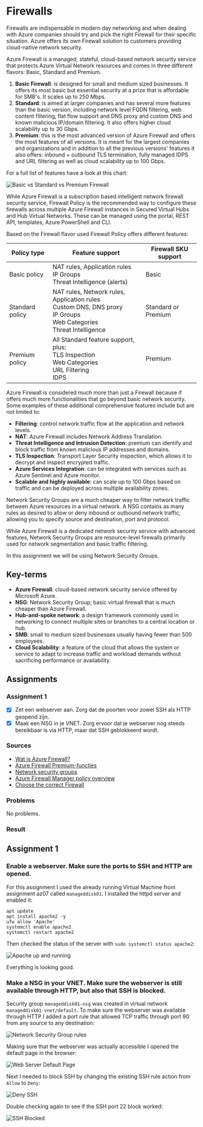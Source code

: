 # Firewalls

Firewalls are indispensable in modern day networking and when dealing with Azure companies should try and pick the right Firewall for their specific situation. Azure offers its own Firewall solution to customers providing cloud-native network security.

Azure Firewall is a managed, stateful, cloud-based network security service that protects Azure Virtual Network resources and comes in three different flavors: Basic, Standard and Premium.

1. **Basic Firewall**: is designed for small and medium sized businesses. It offers its most basic but essential security at a prize that is affordable for SMB's. It scales up to 250 Mbps.
1. **Standard**: is aimed at larger companies and has several more features than the basic version, including  network level FQDN filtering, web content filtering, flat flow support and DNS proxy and custom DNS and known malicious IP/domain filtering. It also offers higher cloud scalability up to 30 Gbps.
1. **Premium**: this is the most advanced version of Azure Firewall and offers the most features of all versions. It is meant for the largest companies and organizations and in addition to all the previous versions' features it also offers: inbound + outbound TLS termination, fully managed IDPS and URL filtering as well as cloud scalability up to 100 Gbps.

For a full list of features have a look at this chart:

![Basic vs Standard vs Premium Firewall](../00_includes/week_04_images/screen33.png)

While Azure Firewall is a subscription based intelligent network firewall security service, Firewall Policy is the recommended way to configure these firewalls across multiple Azure Firewall instances in Secured Virtual Hubs and Hub Virtual Networks. These can be managed using the portal, REST API, templates, Azure PowerShell and CLI.

Based on the Firewall flavor used Firewall Policy offers different features:

| Policy type | Feature support | Firewall SKU support |
| --- | --- | --- |
| Basic policy | NAT rules, Application rules<br />IP Groups<br />Threat Intelligence (alerts) | Basic |
| Standard policy | NAT rules, Network rules, Application rules<br />Custom DNS, DNS proxy<br />IP Groups<br />Web Categories<br />Threat Intelligence | Standard or Premium |
| Premium policy | All Standard feature support, plus:<br />TLS Inspection<br />Web Categories<br />URL Filtering<br />IDPS | Premium |

Azure Firewall is considered much more than just a Firewall because if offers much more functionalities that go beyond basic network security. Some examples of these additional comprehensive features include but are not limited to:

- **Filtering**: control network traffic flow at the application and network levels.
- **NAT**: Azure Firewall includes Network Address Translation.
- **Threat Intelligence and Intrusion Detection**: premium can identify and block traffic from known malicious IP addresses and domains.
- **TLS Inspection**: Transport Layer Security inspection, which allows it to decrypt and inspect encrypted traffic.
- **Azure Services Integration**: can be integrated with services such as Azure Sentinel and Azure monitor.
- **Scalable and highly available**: can scale up to 100 Gbps based on traffic and can be deployed across multiple availability zones.

Network Security Groups are a much cheaper way to filter network traffic between Azure resources in a virtual network. A NSG contains as many rules as desired to allow or deny inbound or outbound network traffic, allowing you to specify source and destination, port and protocol.

While Azure Firewall is a dedicated network security service with advanced features, Network Security Groups are resource-level firewalls primarily used for network segmentation and basic traffic filtering.

In this assignment we will be using Network Security Groups.

## Key-terms
- **Azure Firewall**: cloud-based network security service offered by Microsoft Azure.
- **NSG**: Network Security Group; basic virtual firewall that is much cheaper than Azure Firewall.
- **Hub-and-spoke network**:  a design framework commonly used in networking to connect multiple sites or branches to a central location or hub.
- **SMB**: small to medium sized businesses usually having fewer than 500 employees.
- **Cloud Scalability**: a feature of the cloud that allows the system or service to adapt to increase traffic and workload demands without sacrificing performance or availability.

## Assignments

### Assignment 1
- [x] Zet een webserver aan. Zorg dat de poorten voor zowel SSH als HTTP geopend zijn.
- [x] Maak een NSG in je VNET. Zorg ervoor dat je webserver nog steeds bereikbaar is via HTTP, maar dat SSH geblokkeerd wordt.

### Sources
- [Wat is Azure Firewall?](https://learn.microsoft.com/nl-nl/azure/firewall/overview)
- [Azure Firewall Premium-functies](https://learn.microsoft.com/nl-nl/azure/firewall/premium-features)
- [Network security groups](https://learn.microsoft.com/en-us/azure/virtual-network/network-security-groups-overview)
- [Azure Firewall Manager policy overview](https://learn.microsoft.com/en-us/azure/firewall-manager/policy-overview)
- [Choose the correct Firewall](https://learn.microsoft.com/nl-nl/azure/firewall/choose-firewall-sku)

### Problems
No problems.

### Result

## Assignment 1

### Enable a webserver. Make sure the ports to SSH and HTTP are opened.

For this assignment I used the already running Virtual Machine from assignment az07 called `manageddisk01`. I installed the httpd server and enabled it:

```
apt update
apt install apache2 -y
ufw allow 'Apache'
systemctl enable apache2
systemctl restart apache2
```

Then checked the status of the server with `sudo systemctl status apache2`:

![Apache up and running](../00_includes/week_04_images/screen28.png)

Everything is looking good.

### Make a NSG in your VNET. Make sure the webserver is still available through HTTP, but also that SSH is blocked.

Security group `manageddisk01-nsg` was created in virtual network `manageddisk01-vnet/default`. To make sure the webserver was available through HTTP I added a port rule that allowed TCP traffic through port 90 from any source to any destination:

![Network Security Group rules](../00_includes/week_04_images/screen29.png)

Making sure that the webserver was actually accessible I opened the default page in the browser:

![Web Server Default Page](../00_includes/week_04_images/screen30.png)

Next I needed to block SSH by changing the existing SSH rule action from `Allow` to `Deny`:

![Deny SSH](../00_includes/week_04_images/screen31.png)

Double checking again to see if the SSH port 22 block worked:

![SSH Blocked](../00_includes/week_04_images/screen32.png)